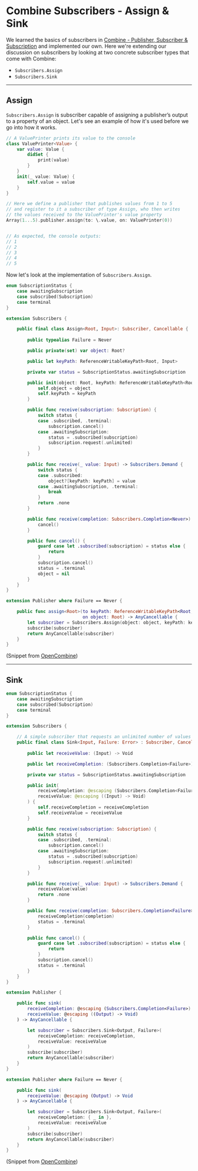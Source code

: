 # Combine Subscribers - Assign & Sink

We learned the basics of subscribers in [Combine - Publisher, Subscriber & Subscription](iOS-OSX/Combine-Publisher-Subscriber-Subscription.md) and implemented our own. Here we're extending our discussion on subscribers by looking at two concrete subscriber types that come with Combine:
* `Subscribers.Assign`
* `Subscribers.Sink`

---
## Assign

`Subscribers.Assign` is subscriber capable of assigning a publisher’s output to a property of an object. Let's see an example of how it's used before we go into how it works.

```Swift
// A ValuePrinter prints its value to the console
class ValuePrinter<Value> {
    var value: Value {
        didSet {
            print(value)
        }
    }
    init(_ value: Value) {
        self.value = value
    }
}

// Here we define a publisher that publishes values from 1 to 5
// and register to it a subscriber of type Assign, who then writes
// the values received to the ValuePrinter's value property
Array(1...5).publisher.assign(to: \.value, on: ValuePrinter(0))


// As expected, the console outputs:
// 1
// 2
// 3
// 4
// 5
```

Now let's look at the implementation of `Subscribers.Assign`.

```Swift
enum SubscriptionStatus {
    case awaitingSubscription
    case subscribed(Subscription)
    case terminal
}

extension Subscribers {

    public final class Assign<Root, Input>: Subscriber, Cancellable {
        
        public typealias Failure = Never

        public private(set) var object: Root?

        public let keyPath: ReferenceWritableKeyPath<Root, Input>

        private var status = SubscriptionStatus.awaitingSubscription

        public init(object: Root, keyPath: ReferenceWritableKeyPath<Root, Input>) {
            self.object = object
            self.keyPath = keyPath
        }

        public func receive(subscription: Subscription) {
            switch status {
            case .subscribed, .terminal:
                subscription.cancel()
            case .awaitingSubscription:
                status = .subscribed(subscription)
                subscription.request(.unlimited)
            }
        }

        public func receive(_ value: Input) -> Subscribers.Demand {
            switch status {
            case .subscribed:
                object?[keyPath: keyPath] = value
            case .awaitingSubscription, .terminal:
                break
            }
            return .none
        }

        public func receive(completion: Subscribers.Completion<Never>) {
            cancel()
        }

        public func cancel() {
            guard case let .subscribed(subscription) = status else {
                return
            }
            subscription.cancel()
            status = .terminal
            object = nil
        }
    }
}

extension Publisher where Failure == Never {

    public func assign<Root>(to keyPath: ReferenceWritableKeyPath<Root, Output>,
                             on object: Root) -> AnyCancellable {
        let subscriber = Subscribers.Assign(object: object, keyPath: keyPath)
        subscribe(subscriber)
        return AnyCancellable(subscriber)
    }
}
```
(Snippet from [OpenCombine](https://github.com/broadwaylamb/OpenCombine/blob/master/Sources/OpenCombine/Subscribers/Subscribers.Assign.swift))

---
## Sink

```Swift
enum SubscriptionStatus {
    case awaitingSubscription
    case subscribed(Subscription)
    case terminal
}

extension Subscribers {

    // A simple subscriber that requests an unlimited number of values upon subscription.
    public final class Sink<Input, Failure: Error> : Subscriber, Cancellable {
        
        public let receiveValue: (Input) -> Void

        public let receiveCompletion: (Subscribers.Completion<Failure>) -> Void

        private var status = SubscriptionStatus.awaitingSubscription

        public init(
            receiveCompletion: @escaping (Subscribers.Completion<Failure>) -> Void,
            receiveValue: @escaping ((Input) -> Void)
        ) {
            self.receiveCompletion = receiveCompletion
            self.receiveValue = receiveValue
        }

        public func receive(subscription: Subscription) {
            switch status {
            case .subscribed, .terminal:
                subscription.cancel()
            case .awaitingSubscription:
                status = .subscribed(subscription)
                subscription.request(.unlimited)
            }
        }

        public func receive(_ value: Input) -> Subscribers.Demand {
            receiveValue(value)
            return .none
        }

        public func receive(completion: Subscribers.Completion<Failure>) {
            receiveCompletion(completion)
            status = .terminal
        }

        public func cancel() {
            guard case let .subscribed(subscription) = status else {
                return
            }
            subscription.cancel()
            status = .terminal
        }
    }
}

extension Publisher {

    public func sink(
        receiveCompletion: @escaping (Subscribers.Completion<Failure>) -> Void,
        receiveValue: @escaping ((Output) -> Void)
    ) -> AnyCancellable {

        let subscriber = Subscribers.Sink<Output, Failure>(
            receiveCompletion: receiveCompletion,
            receiveValue: receiveValue
        )
        subscribe(subscriber)
        return AnyCancellable(subscriber)
    }
}

extension Publisher where Failure == Never {

    public func sink(
        receiveValue: @escaping (Output) -> Void
    ) -> AnyCancellable {

        let subscriber = Subscribers.Sink<Output, Failure>(
            receiveCompletion: { _ in },
            receiveValue: receiveValue
        )
        subscribe(subscriber)
        return AnyCancellable(subscriber)
    }
}
```
(Snippet from [OpenCombine](https://github.com/broadwaylamb/OpenCombine/blob/master/Sources/OpenCombine/Subscribers/Subscribers.Sink.swift))
